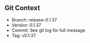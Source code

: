 ## Git Context

- Branch: release-0.1.37
- Version: 0.1.37
- Commit: See git log for full message
- Tag: v0.1.37
